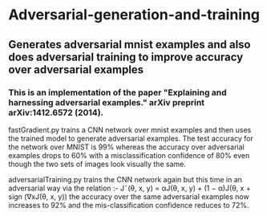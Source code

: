 # Adversarial-generation-and-training
## Generates adversarial mnist examples and also does adversarial training to improve accuracy over adversarial examples

### This is an implementation of the paper "Explaining and harnessing adversarial examples." arXiv preprint arXiv:1412.6572 (2014).

fastGradient.py trains a CNN network over mnist examples and then uses the trained model to generate adversarial examples.
The test accuracy for the network over MNIST is 99% whereas the accuracy over adversarial examples drops to 60% with a misclassification confidence of 80% even though the two sets of images look visually the same.

adversarialTraining.py trains the CNN network again but this time in an adversarial way via the relation :- 
    J˜(θ, x, y) = αJ(θ, x, y) + (1 − α)J(θ, x + sign (∇xJ(θ, x, y))
the accuracy over the same adversarial examples now increases to 92% and the mis-classification confidence reduces to 72%.


